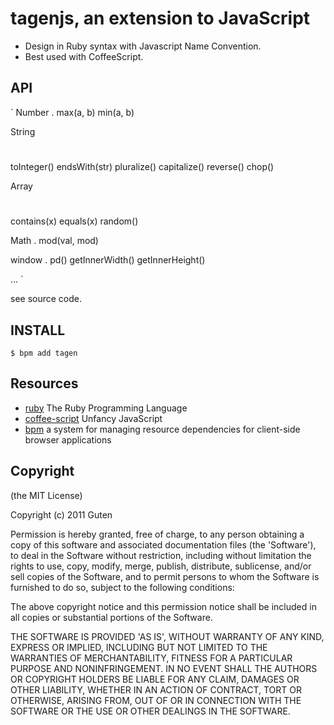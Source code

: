 tagenjs, an extension to JavaScript
===================================

* Design in Ruby syntax with Javascript Name Convention.
* Best used with CoffeeScript. 

API
------

`
Number
.
max(a, b) min(a, b)

String
#
toInteger()
endsWith(str)
pluralize() capitalize()
reverse()
chop()

Array
#
contains(x)
equals(x)
random()

Math
.
mod(val, mod)

window
.
pd()
getInnerWidth() getInnerHeight()

...
`

see source code.

INSTALL
-------

`$ bpm add tagen` 

Resources
---------

* [ruby](https://github.com/ruby/ruby) The Ruby Programming Language 
* [coffee-script](https://github.com/jashkenas/coffee-script) Unfancy JavaScript
* [bpm](https://github.com/bpm/bpm) a system for managing resource dependencies for client-side browser applications


Copyright
---------

(the MIT License)

Copyright (c) 2011 Guten

Permission is hereby granted, free of charge, to any person obtaining a copy of this software and associated documentation files (the 'Software'), to deal in the Software without restriction, including without limitation the rights to use, copy, modify, merge, publish, distribute, sublicense, and/or sell copies of the Software, and to permit persons to whom the Software is furnished to do so, subject to the following conditions:

The above copyright notice and this permission notice shall be included in all copies or substantial portions of the Software.

THE SOFTWARE IS PROVIDED 'AS IS', WITHOUT WARRANTY OF ANY KIND, EXPRESS OR IMPLIED, INCLUDING BUT NOT LIMITED TO THE WARRANTIES OF MERCHANTABILITY, FITNESS FOR A PARTICULAR PURPOSE AND NONINFRINGEMENT.  IN NO EVENT SHALL THE AUTHORS OR COPYRIGHT HOLDERS BE LIABLE FOR ANY CLAIM, DAMAGES OR OTHER LIABILITY, WHETHER IN AN ACTION OF CONTRACT, TORT OR OTHERWISE, ARISING FROM, OUT OF OR IN CONNECTION WITH THE SOFTWARE OR THE USE OR OTHER DEALINGS IN THE SOFTWARE.
